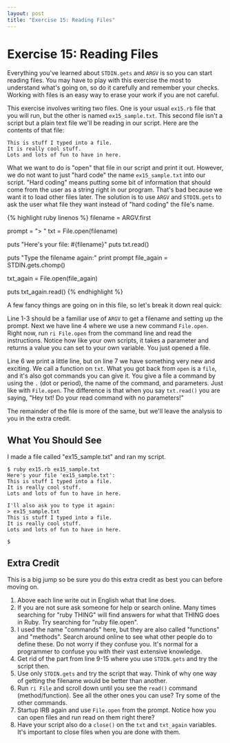 ```yaml
---
layout: post
title: "Exercise 15: Reading Files"
---
```

# Exercise 15: Reading Files
Everything you've learned about `STDIN.gets` and `ARGV` is so you can start reading files. You may have to play with this exercise the most to understand what's going on, so do it carefully and remember your checks. Working with files is an easy way to erase your work if you are not careful.

This exercise involves writing two files. One is your usual `ex15.rb` file that you will run, but the other is named `ex15_sample.txt`. This second file isn't a script but a plain text file we'll be reading in our script. Here are the contents of that file:

    This is stuff I typed into a file.
    It is really cool stuff.
    Lots and lots of fun to have in here.

What we want to do is "open" that file in our script and print it out. However, we do not want to just "hard code" the name `ex15_sample.txt` into our script. "Hard coding" means putting some bit of information that should come from the user as a string right in our program. That's bad because we want it to load other files later. The solution is to use `ARGV` and `STDIN.gets` to ask the user what file they want instead of "hard coding" the file's name.

{% highlight ruby linenos %}
filename = ARGV.first

prompt = "> "
txt = File.open(filename)

puts "Here's your file: #{filename}"
puts txt.read()

puts "Type the filename again:"
print prompt
file_again = STDIN.gets.chomp()

txt_again = File.open(file_again)

puts txt_again.read()
{% endhighlight %}

A few fancy things are going on in this file, so let's break it down real quick:

Line 1-3 should be a familiar use of `ARGV` to get a filename and setting up the prompt. Next we have line 4 where we use a new command `File.open`. Right now, run `ri File.open` from the command line and read the instructions. Notice how like your own scripts, it takes a parameter and returns a value you can set to your own variable. You just opened a file.

Line 6 we print a little line, but on line 7 we have something very new and exciting. We call a function on `txt`. What you got back from `open` is a `file`, and it's also got commands you can give it. You give a file a command by using the `.` (dot or period), the name of the command, and parameters. Just like with `File.open`. The difference is that when you say `txt.read()` you are saying, "Hey txt! Do your read command with no parameters!"

The remainder of the file is more of the same, but we'll leave the analysis to you in the extra credit.

## What You Should See
I made a file called "ex15_sample.txt" and ran my script.

    $ ruby ex15.rb ex15_sample.txt 
    Here's your file 'ex15_sample.txt':
    This is stuff I typed into a file.
    It is really cool stuff.
    Lots and lots of fun to have in here.
    
    I'll also ask you to type it again:
    > ex15_sample.txt
    This is stuff I typed into a file.
    It is really cool stuff.
    Lots and lots of fun to have in here.
    
    $

## Extra Credit
This is a big jump so be sure you do this extra credit as best you can before moving on.

1. Above each line write out in English what that line does.
2. If you are not sure ask someone for help or search online. Many times searching for "ruby THING" will find answers for what that THING does in Ruby. Try searching for "ruby file.open".
3. I used the name "commands" here, but they are also called "functions" and "methods". Search around online to see what other people do to define these. Do not worry if they confuse you. It's normal for a programmer to confuse you with their vast extensive knowledge.
4. Get rid of the part from line 9-15 where you use `STDIN.gets` and try the script then.
5. Use only `STDIN.gets` and try the script that way. Think of why one way of getting the filename would be better than another.
6. Run `ri File` and scroll down until you see the `read()` command (method/function). See all the other ones you can use?  Try some of the other commands.
7. Startup IRB again and use `File.open` from the prompt. Notice how you can open files and run read on them right there?
8. Have your script also do a `close()` on the `txt` and `txt_again` variables. It's important to close files when you are done with them.

